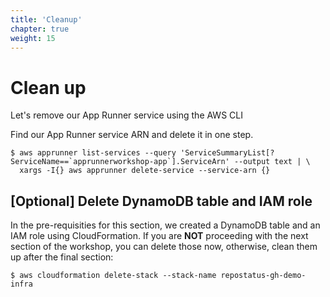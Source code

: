 ```yaml
---
title: 'Cleanup'
chapter: true
weight: 15
---
```


# Clean up

Let's remove our App Runner service using the AWS CLI

Find our App Runner service ARN and delete it in one step.

```shell
$ aws apprunner list-services --query 'ServiceSummaryList[?ServiceName==`apprunnerworkshop-app`].ServiceArn' --output text | \
  xargs -I{} aws apprunner delete-service --service-arn {}
```

## [Optional] Delete DynamoDB table and IAM role

In the pre-requisities for this section, we created a DynamoDB table and an IAM role using
CloudFormation. If you are **NOT** proceeding with the next section of the workshop, you can delete
those now, otherwise, clean them up after the final section:

```shell
$ aws cloudformation delete-stack --stack-name repostatus-gh-demo-infra
```
